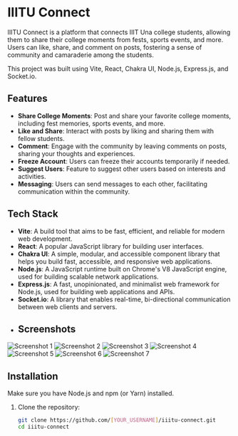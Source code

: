 # IIITU Connect

IIITU Connect is a platform that connects IIIT Una college students, allowing them to share their college moments from fests, sports events, and more. Users can like, share, and comment on posts, fostering a sense of community and camaraderie among the students.

This project was built using Vite, React, Chakra UI, Node.js, Express.js, and Socket.io.

## Features

- **Share College Moments**: Post and share your favorite college moments, including fest memories, sports events, and more.
- **Like and Share**: Interact with posts by liking and sharing them with fellow students.
- **Comment**: Engage with the community by leaving comments on posts, sharing your thoughts and experiences.
- **Freeze Account**: Users can freeze their accounts temporarily if needed.
- **Suggest Users**: Feature to suggest other users based on interests and activities.
- **Messaging**: Users can send messages to each other, facilitating communication within the community.

## Tech Stack

- **Vite**: A build tool that aims to be fast, efficient, and reliable for modern web development.
- **React**: A popular JavaScript library for building user interfaces.
- **Chakra UI**: A simple, modular, and accessible component library that helps you build fast, accessible, and responsive web applications.
- **Node.js**: A JavaScript runtime built on Chrome's V8 JavaScript engine, used for building scalable network applications.
- **Express.js**: A fast, unopinionated, and minimalist web framework for Node.js, used for building web applications and APIs.
- **Socket.io**: A library that enables real-time, bi-directional communication between web clients and servers.
- ## Screenshots

![Screenshot 1](images/screenshot1.png)
![Screenshot 2](images/screenshot2.png)
![Screenshot 3](images/screenshot3.png)
![Screenshot 4](images/screenshot1.png)
![Screenshot 5](images/screenshot2.png)
![Screenshot 6](images/screenshot3.png)
![Screenshot 7](images/screenshot1.png)


## Installation

Make sure you have Node.js and npm (or Yarn) installed.

1. Clone the repository:
   ```sh
   git clone https://github.com/[YOUR_USERNAME]/iiitu-connect.git
   cd iiitu-connect

